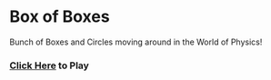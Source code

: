 # Box of Boxes

Bunch of Boxes and Circles moving around in the World of Physics!

### [Click Here](dipamsen.github.io/Box-of-Boxes) to Play
